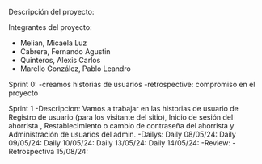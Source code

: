 Descripción del proyecto:


Integrantes del proyecto:
- Melian, Micaela Luz
- Cabrera, Fernando Agustin
- Quinteros, Alexis Carlos
- Marello González, Pablo Leandro


Sprint 0:
-creamos historias de usuarios
-retrospective: compromiso en el proyecto



Sprint 1
-Descripcion: Vamos a trabajar en las historias de usuario de Registro de usuario (para los visitante del sitio), Inicio de sesión del ahorrista , Restablecimiento o cambio de contraseña del ahorrista y Administración de usuarios del admin.
-Dailys:
Daily 08/05/24:
Daily 09/05/24:
Daily 10/05/24:
Daily 13/05/24:
Daily 14/05/24:
-Review:
-Retrospectiva 15/08/24:

